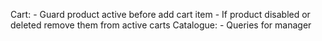 Cart:
    - Guard product active before add cart item
    - If product disabled or deleted remove them from active carts
Catalogue:
    - Queries for manager